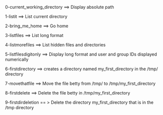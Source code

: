 0-current_working_directory ==> Display absolute path

1-listit ==> List current directory

2-bring_me_home ==> Go home

3-listfiles ==> List long format

4-listmorefiles ==> List hidden files and directories

5-listfilesdigitonly ==> Display long format and user and group IDs displayed numerically

6-firstdirectory ==> creates a directory named my_first_directory in the /tmp/ directory

7-movethatfile ==> Move the file betty from /tmp/ to /tmp/my_first_directory

8-firstdelete ==> Delete the file betty in /tmp/my_first_directory

9-firstdirdeletion == > Delete the directory my_first_directory that is in the /tmp directory
